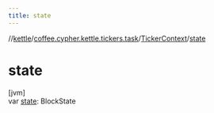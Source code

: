 ```yaml
---
title: state
---
```

//[kettle](../../../index.html)/[coffee.cypher.kettle.tickers.task](../index.html)/[TickerContext](index.html)/[state](state.html)



# state



[jvm]\
var [state](state.html): BlockState




